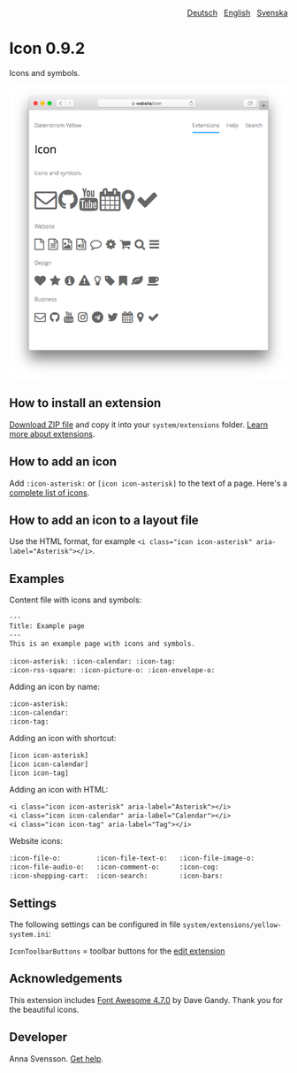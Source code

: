 <p align="right"><a href="README-de.md">Deutsch</a> &nbsp; <a href="README.md">English</a> &nbsp; <a href="README-sv.md">Svenska</a></p>

# Icon 0.9.2

Icons and symbols.

![Screenshot](SCREENSHOT.png)

## How to install an extension

[Download ZIP file](https://github.com/annaesvensson/yellow-icon/archive/refs/heads/main.zip) and copy it into your `system/extensions` folder. [Learn more about extensions](https://github.com/annaesvensson/yellow-update).

## How to add an icon

Add `:icon-asterisk:` or `[icon icon-asterisk]` to the text of a page. Here's a [complete list of icons](https://fontawesome.com/icons).

## How to add an icon to a layout file

Use the HTML format, for example `<i class="icon icon-asterisk" aria-label="Asterisk"></i>`.

## Examples

Content file with icons and symbols:

    ---
    Title: Example page
    ---
    This is an example page with icons and symbols.

    :icon-asterisk: :icon-calendar: :icon-tag: 
    :icon-rss-square: :icon-picture-o: :icon-envelope-o:

Adding an icon by name:

    :icon-asterisk:
    :icon-calendar:
    :icon-tag:

Adding an icon with shortcut:

    [icon icon-asterisk]
    [icon icon-calendar]
    [icon icon-tag]
    
Adding an icon with HTML:

    <i class="icon icon-asterisk" aria-label="Asterisk"></i>
    <i class="icon icon-calendar" aria-label="Calendar"></i>
    <i class="icon icon-tag" aria-label="Tag"></i>

Website icons:

    :icon-file-o:         :icon-file-text-o:   :icon-file-image-o:
    :icon-file-audio-o:   :icon-comment-o:     :icon-cog:
    :icon-shopping-cart:  :icon-search:        :icon-bars:

## Settings

The following settings can be configured in file `system/extensions/yellow-system.ini`:

`IconToolbarButtons` = toolbar buttons for the [edit extension](https://github.com/annaesvensson/yellow-edit)  

## Acknowledgements

This extension includes [Font Awesome 4.7.0](https://github.com/FortAwesome/Font-Awesome) by Dave Gandy. Thank you for the beautiful icons.

## Developer

Anna Svensson. [Get help](https://datenstrom.se/yellow/help/).
